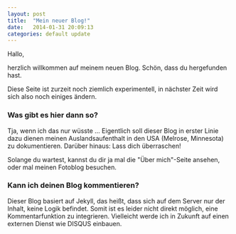```yaml
---
layout: post
title:  "Mein neuer Blog!"
date:   2014-01-31 20:09:13
categories: default update
---
```


Hallo,

herzlich willkommen auf meinem neuen Blog. Schön, dass du hergefunden hast.

Diese Seite ist zurzeit noch ziemlich experimentell, in nächster Zeit wird sich also noch einiges ändern.

### Was gibt es hier dann so?
Tja, wenn ich das nur wüsste ... Eigentlich soll dieser Blog in erster Linie dazu dienen meinen Auslandsaufenthalt in den USA (Melrose, Minnesota) zu dokumentieren.
Darüber hinaus: Lass dich überraschen!

Solange du wartest, kannst du dir ja mal die "Über mich"-Seite ansehen, oder mal meinen Fotoblog besuchen.

### Kann ich deinen Blog kommentieren?
Dieser Blog basiert auf Jekyll, das heißt, dass sich auf dem Server nur der Inhalt, keine Logik befindet. Somit ist es leider nicht direkt möglich, eine Kommentarfunktion zu integrieren.
Vielleicht werde ich in Zukunft auf einen externen Dienst wie DISQUS einbauen.